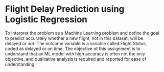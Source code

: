 # Flight Delay Prediction using Logistic Regression
To interpret the problem as a Machine Learning problem and define the goal to predict accurately whether a new flight, not in this dataset, will be delayed or not. The outcome variable is a variable called Flight Status, coded as delayed or on time. The objective of this assignment is to understand that an ML model with high accuracy is often not the only objective, and qualitative analysis is required and reported for ease of understanding
